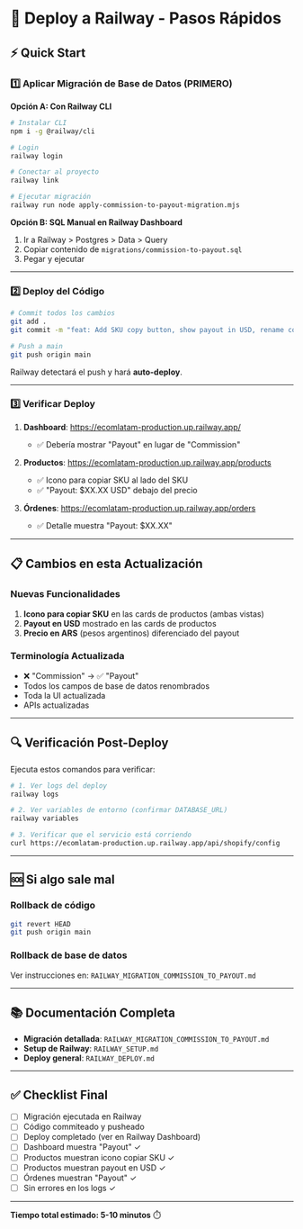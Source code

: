 # 🚀 Deploy a Railway - Pasos Rápidos

## ⚡ Quick Start

### 1️⃣ Aplicar Migración de Base de Datos (PRIMERO)

**Opción A: Con Railway CLI**
```bash
# Instalar CLI
npm i -g @railway/cli

# Login
railway login

# Conectar al proyecto
railway link

# Ejecutar migración
railway run node apply-commission-to-payout-migration.mjs
```

**Opción B: SQL Manual en Railway Dashboard**
1. Ir a Railway > Postgres > Data > Query
2. Copiar contenido de `migrations/commission-to-payout.sql`
3. Pegar y ejecutar

---

### 2️⃣ Deploy del Código

```bash
# Commit todos los cambios
git add .
git commit -m "feat: Add SKU copy button, show payout in USD, rename commission to payout"

# Push a main
git push origin main
```

Railway detectará el push y hará **auto-deploy**.

---

### 3️⃣ Verificar Deploy

1. **Dashboard**: https://ecomlatam-production.up.railway.app/
   - ✅ Debería mostrar "Payout" en lugar de "Commission"

2. **Productos**: https://ecomlatam-production.up.railway.app/products
   - ✅ Icono para copiar SKU al lado del SKU
   - ✅ "Payout: $XX.XX USD" debajo del precio

3. **Órdenes**: https://ecomlatam-production.up.railway.app/orders
   - ✅ Detalle muestra "Payout: $XX.XX"

---

## 📋 Cambios en esta Actualización

### Nuevas Funcionalidades
1. **Icono para copiar SKU** en las cards de productos (ambas vistas)
2. **Payout en USD** mostrado en las cards de productos
3. **Precio en ARS** (pesos argentinos) diferenciado del payout

### Terminología Actualizada
- ❌ "Commission" → ✅ "Payout"
- Todos los campos de base de datos renombrados
- Toda la UI actualizada
- APIs actualizadas

---

## 🔍 Verificación Post-Deploy

Ejecuta estos comandos para verificar:

```bash
# 1. Ver logs del deploy
railway logs

# 2. Ver variables de entorno (confirmar DATABASE_URL)
railway variables

# 3. Verificar que el servicio está corriendo
curl https://ecomlatam-production.up.railway.app/api/shopify/config
```

---

## 🆘 Si algo sale mal

### Rollback de código
```bash
git revert HEAD
git push origin main
```

### Rollback de base de datos
Ver instrucciones en: `RAILWAY_MIGRATION_COMMISSION_TO_PAYOUT.md`

---

## 📚 Documentación Completa

- **Migración detallada**: `RAILWAY_MIGRATION_COMMISSION_TO_PAYOUT.md`
- **Setup de Railway**: `RAILWAY_SETUP.md`
- **Deploy general**: `RAILWAY_DEPLOY.md`

---

## ✅ Checklist Final

- [ ] Migración ejecutada en Railway
- [ ] Código commiteado y pusheado
- [ ] Deploy completado (ver en Railway Dashboard)
- [ ] Dashboard muestra "Payout" ✓
- [ ] Productos muestran icono copiar SKU ✓
- [ ] Productos muestran payout en USD ✓
- [ ] Órdenes muestran "Payout" ✓
- [ ] Sin errores en los logs ✓

---

**Tiempo total estimado: 5-10 minutos** ⏱️
